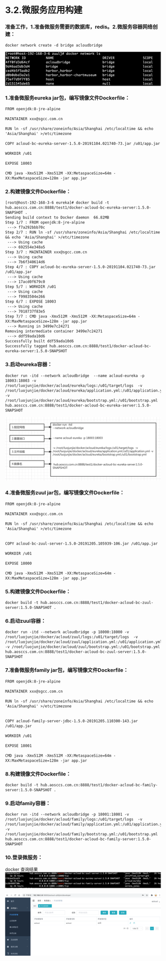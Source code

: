 # 3.2.微服务应用构建
### 准备工作，1.准备微服务需要的数据库，redis。2.微服务容器网络创建：
```shell
docker network create -d bridge acloudbridge
```
![](assets/3.2.docker-build-cloud-d6ef43c8.png)
### 1.准备微服务eureka jar包，编写镜像文件Dockerfile：
```shell
FROM openjdk:8-jre-alpine

MAINTAINER xxx@sgcc.com.cn

RUN ln -sf /usr/share/zoneinfo/Asia/Shanghai /etc/localtime && echo 'Asia/Shanghai' >/etc/timezone

COPY acloud-bc-eureka-server-1.5.0-20191104.021740-73.jar /u01/app.jar

WORKDIR /u01

EXPOSE 18003

CMD java -Xmx512M -Xms512M -XX:MetaspaceSize=64m -XX:MaxMetaspaceSize=128m -jar app.jar
```
### 2.构建镜像文件Dockerfile：
```shell
[root@host-192-168-3-6 eureka]# docker build -t hub.aosccs.com.cn:8888/test1/docker-acloud-bc-eureka-server:1.5.0-SNAPSHOT .
Sending build context to Docker daemon  66.82MB
Step 1/7 : FROM openjdk:8-jre-alpine
 ---> f7a292bbb70c
Step 2/7 : RUN ln -sf /usr/share/zoneinfo/Asia/Shanghai /etc/localtime && echo 'Asia/Shanghai' >/etc/timezone
 ---> Using cache
 ---> 692554e348a5
Step 3/7 : MAINTAINER xxx@sgcc.com.cn
 ---> Using cache
 ---> 7b6f340614d6
Step 4/7 : COPY acloud-bc-eureka-server-1.5.0-20191104.021740-73.jar /u01/app.jar
 ---> Using cache
 ---> 17acd0f679c0
Step 5/7 : WORKDIR /u01
 ---> Using cache
 ---> f9983504e266
Step 6/7 : EXPOSE 18003
 ---> Using cache
 ---> 7018737f83e5
Step 7/7 : CMD java -Xmx512M -Xms512M -XX:MetaspaceSize=64m -XX:MaxMetaspaceSize=128m -jar app.jar
 ---> Running in 3499e7c24271
Removing intermediate container 3499e7c24271
 ---> ddf59ada10d6
Successfully built ddf59ada10d6
Successfully tagged hub.aosccs.com.cn:8888/test1/docker-acloud-bc-eureka-server:1.5.0-SNAPSHOT
```
### 3.启动eureka容器：
```shell
docker run -itd --network acloudbridge  --name acloud-eureka -p 18003:18003 -v /root/luojunjie/docker/acloud/eureka/logs:/u01/target/logs  -v /root/luojunjie/docker/acloud/eureka/application.yml:/u01/application.yml -v /root/luojunjie/docker/acloud/eureka/bootstrap.yml:/u01/bootstrap.yml  hub.aosccs.com.cn:8888/test1/docker-acloud-bc-eureka-server:1.5.0-SNAPSHOT  
```
![](assets/3.2.docker-build-cloud-81f63f76.png)

### 4.准备微服务zuul jar包，编写镜像文件Dockerfile：
```shell
FROM openjdk:8-jre-alpine

MAINTAINER xxx@sgcc.com.cn

RUN ln -sf /usr/share/zoneinfo/Asia/Shanghai /etc/localtime && echo 'Asia/Shanghai' >/etc/timezone


COPY acloud-bc-zuul-server-1.5.0-20191205.105939-106.jar /u01/app.jar

WORKDIR /u01

EXPOSE 18000

CMD java -Xmx512M -Xms512M -XX:MetaspaceSize=64m -XX:MaxMetaspaceSize=128m -jar app.jar
```
### 5.构建镜像文件Dockerfile：
```shell
docker build -t hub.aosccs.com.cn:8888/test1/docker-acloud-bc-zuul-server:1.5.0-SNAPSHOT .
```
### 6.启动zuul容器：
```shell
docker run -itd --network acloudbridge -p 18000:18000 -v /root/luojunjie/docker/acloud/zuul/logs:/u01/target/logs  -v /root/luojunjie/docker/acloud/zuul/application.yml:/u01/application.yml -v /root/luojunjie/docker/acloud/zuul/bootstrap.yml:/u01/bootstrap.yml  hub.aosccs.com.cn:8888/test1/docker-acloud-bc-zuul-server:1.5.0-SNAPSHOT
```
### 7.准备微服务family jar包，编写镜像文件Dockerfile：
```shell
FROM openjdk:8-jre-alpine

MAINTAINER xxx@sgcc.com.cn

RUN ln -sf /usr/share/zoneinfo/Asia/Shanghai /etc/localtime && echo 'Asia/Shanghai' >/etc/timezone


COPY acloud-family-server-jdbc-1.5.0-20191205.110300-143.jar /u01/app.jar

WORKDIR /u01

EXPOSE 18001

CMD java -Xmx512M -Xms512M -XX:MetaspaceSize=64m -XX:MaxMetaspaceSize=128m -jar app.jar
```
### 8.构建镜像文件Dockerfile：
```shell
docker build -t hub.aosccs.com.cn:8888/test1/docker-acloud-bc-family-server:1.5.0-SNAPSHOT .
```
### 9.启动family容器：
```shell
docker run -itd --network acloudbridge -p 18001:18001 -v /root/luojunjie/docker/acloud/family/logs:/u01/target/logs  -v /root/luojunjie/docker/acloud/family/application.yml:/u01/application.yml -v /root/luojunjie/docker/acloud/family/bootstrap.yml:/u01/bootstrap.yml  hub.aosccs.com.cn:8888/test1/docker-acloud-bc-family-server:1.5.0-SNAPSHOT  
```
### 10.登录微服务：
docker 查询结果
![](assets/3.2.docker-build-cloud-6357415e.png)

![](assets/3.2.docker-build-cloud-74350e49.png)
